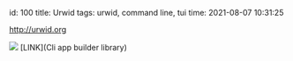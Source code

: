 id: 100
title: Urwid
tags: urwid, command line, tui
time: 2021-08-07 10:31:25

http://urwid.org

![](http://localhost/bkmks_fotos/pics/None)
[LINK](Cli app builder library)